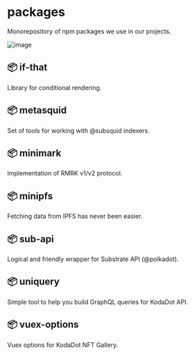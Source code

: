 # packages

Monorepository of npm packages we use in our projects.

![image](https://user-images.githubusercontent.com/5887929/217076003-3204c70f-c2c9-459f-9fd6-51f397a50be2.png)

## 📦 if-that

Library for conditional rendering.

## 📦 metasquid

Set of tools for working with @subsquid indexers.

## 📦 minimark

Implementation of RMRK v1/v2 protocol.

## 📦 minipfs

Fetching data from IPFS has never been easier.

## 📦 sub-api

Logical and friendly wrapper for Substrate API (@polkadot).

## 📦 uniquery

Simple tool to help you build GraphQL queries for KodaDot API.

## 📦 vuex-options

Vuex options for KodaDot NFT Gallery.
